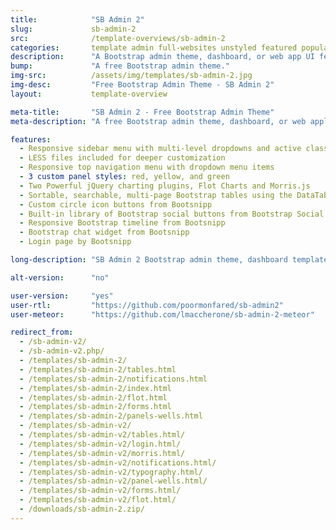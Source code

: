 ```yaml
---
title:            "SB Admin 2"
slug:             sb-admin-2
src:              /template-overviews/sb-admin-2
categories:       template admin full-websites unstyled featured popular
description:      "A Bootstrap admin theme, dashboard, or web app UI featuring powerful jQuery plugins for extended functionality."
bump:             "A free Bootstrap admin theme."
img-src:          /assets/img/templates/sb-admin-2.jpg
img-desc:         "Free Bootstrap Admin Theme - SB Admin 2"
layout:           template-overview

meta-title:       "SB Admin 2 - Free Bootstrap Admin Theme"
meta-description: "A free Bootstrap admin theme, dashboard, or web application UI. All Start Bootstrap templates are free to download and open source."

features:
  - Responsive sidebar menu with multi-level dropdowns and active classes
  - LESS files included for deeper customization
  - Responsive top navigation menu with dropdown menu items
  - 3 custom panel styles: red, yellow, and green
  - Two Powerful jQuery charting plugins, Flot Charts and Morris.js
  - Sortable, searchable, multi-page Bootstrap tables using the DataTables jQuery plugin
  - Custom circle icon buttons from Bootsnipp
  - Built-in library of Bootstrap social buttons from Bootstrap Social
  - Responsive Bootstrap timeline from Bootsnipp
  - Bootstrap chat widget from Bootsnipp
  - Login page by Bootsnipp

long-description: "SB Admin 2 Bootstrap admin theme, dashboard template, or webapp UI starter. The theme features a variety of custom jQuery plugins to add extended functionality past the built in Bootstrap UI features."

alt-version:      "no"

user-version:     "yes"
user-rtl:         "https://github.com/poormonfared/sb-admin2"
user-meteor:      "https://github.com/lmaccherone/sb-admin-2-meteor"

redirect_from:
  - /sb-admin-v2/
  - /sb-admin-v2.php/
  - /templates/sb-admin-2/
  - /templates/sb-admin-2/tables.html
  - /templates/sb-admin-2/notifications.html
  - /templates/sb-admin-2/index.html
  - /templates/sb-admin-2/flot.html
  - /templates/sb-admin-2/forms.html
  - /templates/sb-admin-2/panels-wells.html
  - /templates/sb-admin-v2/
  - /templates/sb-admin-v2/tables.html/
  - /templates/sb-admin-v2/login.html/
  - /templates/sb-admin-v2/morris.html/
  - /templates/sb-admin-v2/notifications.html/
  - /templates/sb-admin-v2/typography.html/
  - /templates/sb-admin-v2/panel-wells.html/
  - /templates/sb-admin-v2/forms.html/
  - /templates/sb-admin-v2/flot.html/
  - /downloads/sb-admin-2.zip/
---
```

